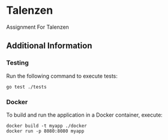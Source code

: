 # Talenzen
Assignment For Talenzen

## Additional Information

### Testing

Run the following command to execute tests:

```
go test ./tests
```

### Docker

To build and run the application in a Docker container, execute:

```
docker build -t myapp ./docker
docker run -p 8080:8080 myapp
```
